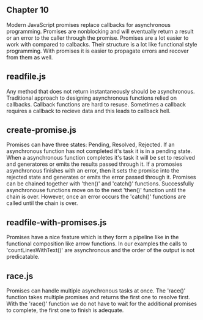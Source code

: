 ## Chapter 10

Modern JavaScript promises replace callbacks for asynchronous programming. Promises are nonblocking and will eventually return a result or an error to the caller through the promise. Promises are a lot easier to work with compared to calbacks. Their structure is a lot like functional style programming. With promises it is easier to propagate errors and recover from them as well.

## readfile.js
Any method that does not return instantaneously should be asynchronous. Traditional approach to designing asynchronous functions relied on callbacks. Callback functions are hard to resuse. Sometimes a callback requires a callback to recieve data and this leads to callback hell.

## create-promise.js
Promises can have three states: Pending, Resolved, Rejected. If an asynchronous function has not completed it's task it is in a pending state. When a asynchronous function completes it's task it will be set to resolved and generatores or emits the results passed through it. If a promosies asynchronous finishes with an error, then it sets the promise into the rejected state and generates or emits the error passed through it. Promises can be chained together with 'then()' and 'catch()' functions. Successfully asynchronouse functions move on to the next 'then()' function until the chain is over. However, once an error occurs the 'catch()' functions are called until the chain is over.

## readfile-with-promises.js
Promises have a nice feature which is they form a pipeline like in the functional composition like arrow functions. In our examples the calls to 'countLinesWithText()' are asynchronous and the order of the output is not predicatable.

## race.js
Promises can handle multiple asynchronous tasks at once. The 'race()' function takes multiple promises and returns the first one to resolve first. With the 'race()' function we do not have to wait for the additional promises to complete, the first one to finish is adequate.
